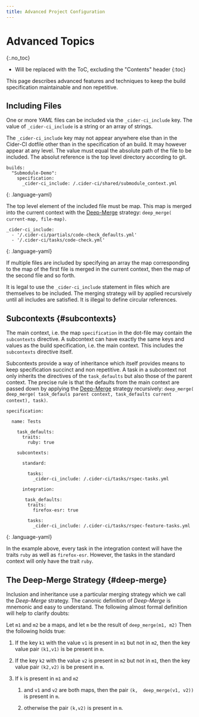```yaml
---
title: Advanced Project Configuration 
---
```

# Advanced Topics
{:.no_toc}

* Will be replaced with the ToC, excluding the "Contents" header
{:toc}

This page describes advanced features and techniques to keep the build
specification maintainable and non repetitive.




## Including Files 

One or more  _YAML_ files can be included via the `_cider-ci_include` key. The
value of `_cider-ci_include` is a string or an array of strings. 

The `_cider-ci_include` key may not appear anywhere else than in the Cider-CI
dotfile other than in the specification of an build. It may however appear at
any level. The value must equal the absolute path of the file to be included.
The absolut reference is the top level directory according to git.

    builds:
      "Submodule-Demo":
        specification: 
          _cider-ci_include: /.cider-ci/shared/submodule_context.yml
  {: .language-yaml}

The top level element of the included file must be map. This map is merged into
the current context with the [Deep-Merge](#deep-merge) strategy: `deep_merge(
current-map, file-map)`.

    _cider-ci_include: 
      - '/.cider-ci/partials/code-check_defaults.yml'
      - '/.cider-ci/tasks/code-check.yml'
  {: .language-yaml}

If multiple files are included by specifying an array the map corresponding to
the map of the first file is merged in the current context, then the map of the
second file and so forth.

It is legal to use the `_cider-ci_include` statement in files which are
themselves to be included. The merging strategy will by applied recursively
until all includes are satisfied. It is illegal to define circular references. 


## Subcontexts {#subcontexts}

The main context, i.e. the map `specification` in the dot-file may contain the
`subcontexts` directive. A subcontext can have exactly the same keys and values
as the build specification, i.e. the main context. This includes the
`subcontexts` directive itself. 

Subcontexts provide a way of inheritance which itself provides means to keep
specification succinct and non repetitive. A task in a subcontext not only
inherits the directives of the `task_defaults` but also those of the parent
context. The precise rule is that the defaults from the main context are passed
down by applying the [Deep-Merge](#deep-merge) strategy recursively:
`deep_merge( deep_merge( task_defauls parent context, task_defaults current context), task)`.


    specification:

      name: Tests

        task_defaults: 
          traits:
            ruby: true

        subcontexts:

          standard:

            tasks:
              _cider-ci_include: /.cider-ci/tasks/rspec-tasks.yml

          integration:

           task_defaults:
            traits:
              firefox-esr: true

            tasks:
              _cider-ci_include: /.cider-ci/tasks/rspec-feature-tasks.yml

  {: .language-yaml}

In the example above, every task in the integration context will have the
traits `ruby` as well as `firefox-esr`. However, the tasks in the standard
context will only have the trait `ruby`. 



## The Deep-Merge Strategy {#deep-merge}

Inclusion and inheritance use a particular merging strategy which we call the
_Deep-Merge_ strategy. The canonic definition of _Deep-Merge_ is mnemonic and
easy to understand. The following almost formal definition will help to clarify
doubts: 


Let `m1` and `m2` be a maps, and let `m` be the result of `deep_merge(m1, m2)`
Then the  following holds true:

1. If the key `k1` with the value `v1` is present in `m1` but not in `m2`, then
  the key value pair `(k1,v1)` is be present in `m`. 

2. If the key `k2` with the value `v2` is present in `m2` but not in `m1`, then
  the key value pair `(k2,v2)` is be present in `m`. 

3. If `k` is present in `m1` and `m2`

    1. and  `v1` and `v2` are both maps, then the pair `(k,  deep_merge(v1, v2))` is present in `m`.

    2. otherwise the pair `(k,v2)` is present in `m`. 


